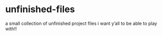 # unfinished-files
a small collection of unfinished project files i want y’all to be able to play with!!
